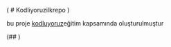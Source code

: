 
( # Kodliyoruzilkrepo )

bu proje [kodluyoruz](http://kodluyoruz.org)eğitim kapsamında oluşturulmuştur

(## )

